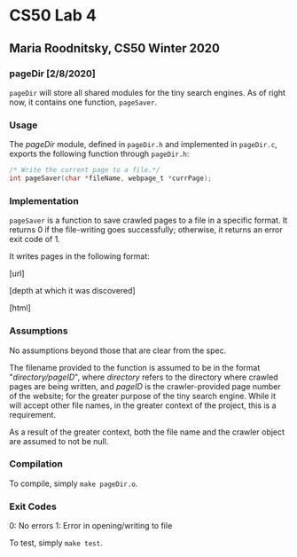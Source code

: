 # CS50 Lab 4
## Maria Roodnitsky, CS50 Winter 2020

### pageDir [2/8/2020]

`pageDir` will store all shared modules for the tiny search engines. As of right now, it contains one function, `pageSaver`. 

### Usage

The *pageDir* module, defined in `pageDir.h` and implemented in `pageDir.c`, exports the following function through `pageDir.h`:
```c
/* Write the current page to a file.*/
int pageSaver(char *fileName, webpage_t *currPage);
```

### Implementation
`pageSaver` is a function to save crawled pages to a file in a specific format. It returns 0 if the file-writing goes successfully; otherwise, it returns an error exit code of 1.

It writes pages in the following format:

[url]

[depth at which it was discovered]

[html]


### Assumptions

No assumptions beyond those that are clear from the spec.

The filename provided to the function is assumed to be in the format "*directory/pageID*", where *directory* refers to the directory where crawled pages are being written, and *pageID* is the crawler-provided page number of the website; for the greater purpose of the tiny search engine. While it will accept other file names, in the greater context of the project, this is a requirement. 

As a result of the greater context, both the file name and the crawler object are assumed to not be null.

### Compilation
To compile, simply `make pageDir.o`.

### Exit Codes
0: No errors
1: Error in opening/writing to file

To test, simply `make test`.
